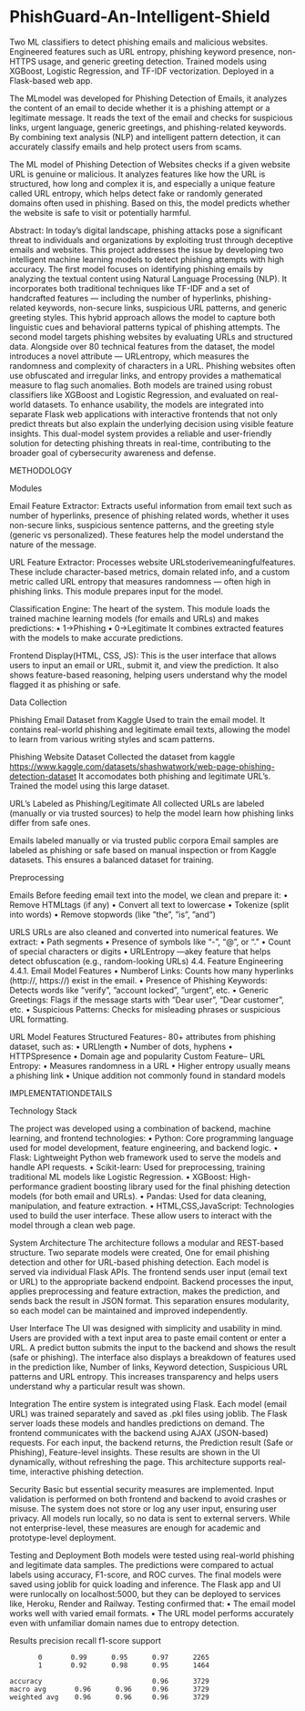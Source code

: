 # PhishGuard-An-Intelligent-Shield
Two ML classifiers to detect phishing emails and malicious websites. Engineered features such as URL entropy, phishing keyword presence, non-HTTPS usage, and generic greeting detection. Trained models using XGBoost, Logistic Regression, and TF-IDF vectorization. Deployed in a Flask-based web app.

The MLmodel was developed for Phishing Detection of Emails, it analyzes the content of an email to decide whether it is a phishing attempt or a legitimate message. It reads the text of the email and checks for suspicious links, urgent language, generic greetings, and phishing-related keywords. By combining text analysis (NLP) and intelligent pattern detection, it can accurately classify emails and help protect users from scams.

The ML model of Phishing Detection of Websites checks if a given website URL is genuine or malicious. It analyzes features like how the URL is structured, how long and complex it is, and especially a unique feature called URL entropy, which helps detect fake or randomly generated domains often used in phishing. Based on this, the model predicts whether the website is safe to visit or potentially harmful.

Abstract:
In today’s digital landscape, phishing attacks pose a significant threat to individuals and organizations by exploiting trust through deceptive emails and websites. This project addresses the issue by developing two intelligent machine learning models to detect phishing attempts with high accuracy.
The first model focuses on identifying phishing emails by analyzing the textual content using Natural Language Processing (NLP). It incorporates both traditional techniques like TF-IDF and a set of handcrafted features — including the number of hyperlinks, phishing-related keywords, non-secure links, suspicious URL patterns, and generic greeting styles. This hybrid approach allows the model to capture both linguistic cues and behavioral patterns typical of phishing attempts.
The second model targets phishing websites by evaluating URLs and structured data. Alongside over 80 technical features from the dataset, the model introduces a novel attribute — URLentropy, which measures the randomness and complexity of characters in a URL. Phishing websites often use obfuscated and irregular links, and entropy provides a mathematical measure to flag such anomalies.
Both models are trained using robust classifiers like XGBoost and Logistic Regression, and evaluated on real-world datasets. To enhance usability, the models are integrated into separate Flask web applications with interactive frontends that not only predict threats but also explain the underlying decision using visible feature insights.
This dual-model system provides a reliable and user-friendly solution for detecting phishing threats in real-time, contributing to the broader goal of cybersecurity awareness and defense.

METHODOLOGY

Modules

Email Feature Extractor: Extracts useful information from email text such as number of hyperlinks, presence of phishing related words, whether it uses non-secure links, suspicious sentence patterns, and the greeting style (generic vs personalized). These features help the model understand the nature of the message.

URL Feature Extractor: Processes website URLstoderivemeaningfulfeatures. These include character-based metrics, domain related info, and a custom metric called URL entropy that measures randomness — often high in phishing links. This module prepares input for the model.

Classification Engine: The heart of the system. This module loads the trained machine learning models (for emails and URLs) and makes predictions:
 • 1→Phishing
 • 0→Legitimate
 It combines extracted features with the models to make accurate predictions.
 
Frontend Display(HTML, CSS, JS): This is the user interface that allows users to input an email or URL, submit it, and view the prediction. It also shows feature-based reasoning, helping users understand why the model flagged it as phishing or safe.

Data Collection

Phishing Email Dataset from Kaggle Used to train the email model. It contains real-world phishing and legitimate email texts, allowing the model to learn from various writing styles and scam patterns.

Phishing Website Dataset Collected the dataset from kaggle https://www.kaggle.com/datasets/shashwatwork/web-page-phishing-detection-dataset It accomodates both phishing and legitimate URL’s. Trained the model using this large dataset.

URL’s Labeled as Phishing/Legitimate All collected URLs are labeled (manually or via trusted sources) to help the model learn how phishing links differ from safe ones.

Emails labeled manually or via trusted public corpora Email samples are labeled as phishing or safe based on manual inspection or from Kaggle datasets. This ensures a balanced dataset for training.

Preprocessing

Emails
 Before feeding email text into the model, we clean and prepare it:
 • Remove HTMLtags (if any)
 • Convert all text to lowercase
 • Tokenize (split into words)
 • Remove stopwords (like ”the”, ”is”, ”and”)

URLS
 URLs are also cleaned and converted into numerical features. We extract:
 • Path segments
 • Presence of symbols like “-”, “@”, or “.”
 • Count of special characters or digits
 • URLEntropy —akey feature that helps detect obfuscation (e.g., random-looking URLs)
 4.4. Feature Engineering
 4.4.1. Email Model Features
 • Numberof Links: Counts how many hyperlinks (http://, https://) exist in the email.
 • Presence of Phishing Keywords: Detects words like ”verify”, ”account locked”, ”urgent”,
 etc.
 • Generic Greetings: Flags if the message starts with ”Dear user”, ”Dear customer”, etc.
 • Suspicious Patterns: Checks for misleading phrases or suspicious URL formatting.
 
 URL Model Features
 Structured Features- 80+ attributes from phishing dataset, such as:
 • URLlength
 • Number of dots, hyphens
 • HTTPSpresence
 • Domain age and popularity
 Custom Feature– URL Entropy:
 • Measures randomness in a URL
 • Higher entropy usually means a phishing link
 • Unique addition not commonly found in standard models

IMPLEMENTATIONDETAILS

Technology Stack

The project was developed using a combination of backend, machine learning, and frontend technologies:
 • Python: Core programming language used for model development, feature engineering, and
 backend logic.
 • Flask: Lightweight Python web framework used to serve the models and handle API requests.
 • Scikit-learn: Used for preprocessing, training traditional ML models like Logistic Regression.
 • XGBoost: High-performance gradient boosting library used for the final phishing detection
 models (for both email and URLs).
 • Pandas: Used for data cleaning, manipulation, and feature extraction.
 • HTML,CSS,JavaScript: Technologies used to build the user interface. These allow users to
 interact with the model through a clean web page.

System Architecture
 The architecture follows a modular and REST-based structure. Two separate models were created,
 One for email phishing detection and other for URL-based phishing detection. Each model is served
 via individual Flask APIs. The frontend sends user input (email text or URL) to the appropriate
 backend endpoint. Backend processes the input, applies preprocessing and feature extraction, makes
 the prediction, and sends back the result in JSON format. This separation ensures modularity, so each
 model can be maintained and improved independently.

User Interface
 The UI was designed with simplicity and usability in mind. Users are provided with a text input area
 to paste email content or enter a URL. A predict button submits the input to the backend and shows
 the result (safe or phishing). The interface also displays a breakdown of features used in the prediction
 like, Number of links, Keyword detection, Suspicious URL patterns and URL entropy. This increases
 transparency and helps users understand why a particular result was shown.

Integration
 The entire system is integrated using Flask. Each model (email URL) was trained separately and
 saved as .pkl files using joblib. The Flask server loads these models and handles predictions on
 demand. The frontend communicates with the backend using AJAX (JSON-based) requests. For
 each input, the backend returns, the Prediction result (Safe or Phishing), Feature-level insights. These
 results are shown in the UI dynamically, without refreshing the page. This architecture supports
 real-time, interactive phishing detection.

Security
 Basic but essential security measures are implemented. Input validation is performed on both frontend
 and backend to avoid crashes or misuse. The system does not store or log any user input, ensuring
 user privacy. All models run locally, so no data is sent to external servers. While not enterprise-level,
 these measures are enough for academic and prototype-level deployment.

Testing and Deployment
 Both models were tested using real-world phishing and legitimate data samples. The predictions were
 compared to actual labels using accuracy, F1-score, and ROC curves. The final models were saved
 using joblib for quick loading and inference. The Flask app and UI were runlocally on localhost:5000,
 but they can be deployed to services like, Heroku, Render and Railway. Testing confirmed that:
 • The email model works well with varied email formats.
 • The URL model performs accurately even with unfamiliar domain names due to entropy detection.

Results
 precision    recall  f1-score   support

           0       0.99      0.95      0.97      2265
           1       0.92      0.98      0.95      1464

    accuracy                           0.96      3729
    macro avg       0.96      0.96     0.96      3729
    weighted avg    0.96      0.96     0.96      3729
